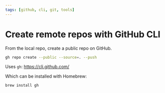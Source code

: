 ```yaml
---
tags: [github, cli, git, tools]
---
```


# Create remote repos with GitHub CLI

From the local repo, create a public repo on GitHub.

```sh
gh repo create --public --source=. --push
```

Uses `gh`: https://cli.github.com/

Which can be installed with Homebrew:
```sh
brew install gh
```
